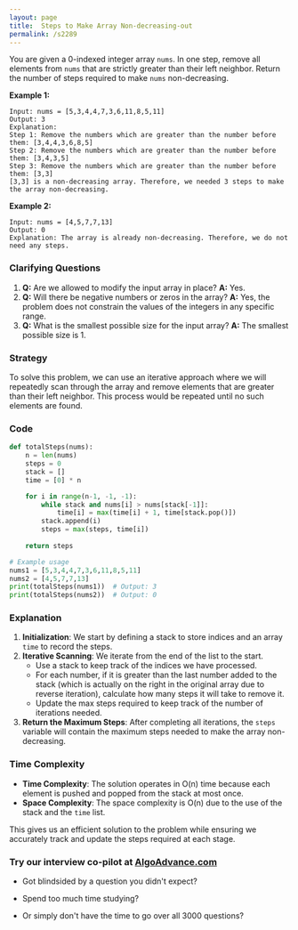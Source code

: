 ```yaml
---
layout: page
title:  Steps to Make Array Non-decreasing-out
permalink: /s2289
---
```


You are given a 0-indexed integer array `nums`. In one step, remove all elements from `nums` that are strictly greater than their left neighbor. Return the number of steps required to make `nums` non-decreasing.

**Example 1:**
```
Input: nums = [5,3,4,4,7,3,6,11,8,5,11]
Output: 3
Explanation:
Step 1: Remove the numbers which are greater than the number before them: [3,4,4,3,6,8,5]
Step 2: Remove the numbers which are greater than the number before them: [3,4,3,5]
Step 3: Remove the numbers which are greater than the number before them: [3,3]
[3,3] is a non-decreasing array. Therefore, we needed 3 steps to make the array non-decreasing.
```

**Example 2:**
```
Input: nums = [4,5,7,7,13]
Output: 0
Explanation: The array is already non-decreasing. Therefore, we do not need any steps.
```

### Clarifying Questions

1. **Q:** Are we allowed to modify the input array in place?
   **A:** Yes.
2. **Q:** Will there be negative numbers or zeros in the array?
   **A:** Yes, the problem does not constrain the values of the integers in any specific range.
3. **Q:** What is the smallest possible size for the input array?
   **A:** The smallest possible size is 1.

### Strategy

To solve this problem, we can use an iterative approach where we will repeatedly scan through the array and remove elements that are greater than their left neighbor. This process would be repeated until no such elements are found.

### Code

```python
def totalSteps(nums):
    n = len(nums)
    steps = 0
    stack = []
    time = [0] * n

    for i in range(n-1, -1, -1):
        while stack and nums[i] > nums[stack[-1]]:
            time[i] = max(time[i] + 1, time[stack.pop()])
        stack.append(i)
        steps = max(steps, time[i])
    
    return steps

# Example usage
nums1 = [5,3,4,4,7,3,6,11,8,5,11]
nums2 = [4,5,7,7,13]
print(totalSteps(nums1))  # Output: 3
print(totalSteps(nums2))  # Output: 0
```

### Explanation

1. **Initialization**: We start by defining a stack to store indices and an array `time` to record the steps.
2. **Iterative Scanning**: We iterate from the end of the list to the start.
   - Use a stack to keep track of the indices we have processed.
   - For each number, if it is greater than the last number added to the stack (which is actually on the right in the original array due to reverse iteration), calculate how many steps it will take to remove it.
   - Update the max steps required to keep track of the number of iterations needed.
3. **Return the Maximum Steps**: After completing all iterations, the `steps` variable will contain the maximum steps needed to make the array non-decreasing.

### Time Complexity

- **Time Complexity**: The solution operates in O(n) time because each element is pushed and popped from the stack at most once.
- **Space Complexity**: The space complexity is O(n) due to the use of the stack and the `time` list.

This gives us an efficient solution to the problem while ensuring we accurately track and update the steps required at each stage.


### Try our interview co-pilot at [AlgoAdvance.com](https://algoAdvance.com)

- Got blindsided by a question you didn't expect?

- Spend too much time studying?

- Or simply don't have the time to go over all 3000 questions?

